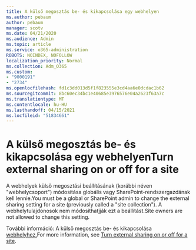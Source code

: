 ```yaml
---
title: A külső megosztás be- és kikapcsolása egy webhelyen
ms.author: pebaum
author: pebaum
manager: scotv
ms.date: 04/21/2020
ms.audience: Admin
ms.topic: article
ms.service: o365-administration
ROBOTS: NOINDEX, NOFOLLOW
localization_priority: Normal
ms.collection: Adm_O365
ms.custom:
- "9000191"
- "2734"
ms.openlocfilehash: fd1c3dd013d5f1f823555e3cd4aa6e0dcdac1b62
ms.sourcegitcommit: 8bc60ec34bc1e40685e3976576e04a2623f63a7c
ms.translationtype: MT
ms.contentlocale: hu-HU
ms.lasthandoff: 04/15/2021
ms.locfileid: "51834661"
---
```

# <a name="turn-external-sharing-on-or-off-for-a-site"></a><span data-ttu-id="5e345-102">A külső megosztás be- és kikapcsolása egy webhelyen</span><span class="sxs-lookup"><span data-stu-id="5e345-102">Turn external sharing on or off for a site</span></span>

<span data-ttu-id="5e345-103">A webhelyek külső megosztási beállításának (korábbi néven "webhelycsoport") módosítása globális vagy SharePoint-rendszergazdának kell lennie.</span><span class="sxs-lookup"><span data-stu-id="5e345-103">You must be a global or SharePoint admin to change the external sharing setting for a site (previously called a "site collection").</span></span> <span data-ttu-id="5e345-104">A webhelytulajdonosok nem módosíthatjják ezt a beállítást.</span><span class="sxs-lookup"><span data-stu-id="5e345-104">Site owners are not allowed to change this setting.</span></span> 

<span data-ttu-id="5e345-105">További információ: A külső megosztás be- és kikapcsolása [webhelyhez.](https://docs.microsoft.com/sharepoint/change-external-sharing-site)</span><span class="sxs-lookup"><span data-stu-id="5e345-105">For more information, see [Turn external sharing on or off for a site](https://docs.microsoft.com/sharepoint/change-external-sharing-site).</span></span>
